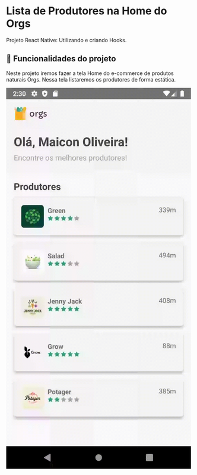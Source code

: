
# Lista de Produtores na Home do Orgs

Projeto React Native: Utilizando e criando Hooks.

## 🔨 Funcionalidades do projeto

Neste projeto iremos fazer a tela Home do e-commerce de produtos naturais Orgs. Nessa tela listaremos os produtores de forma estática.

![Orgs](/src/assets/untitled.gif)

